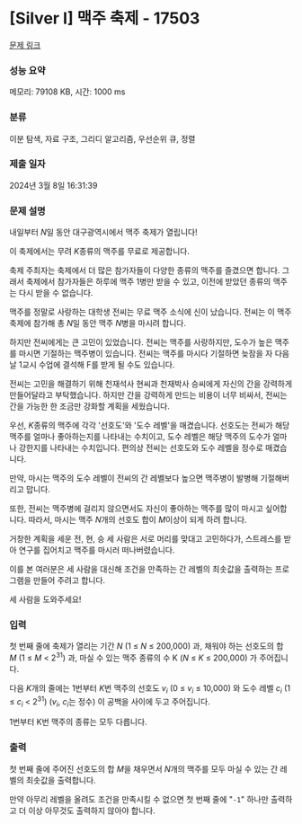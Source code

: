 # [Silver I] 맥주 축제 - 17503 

[문제 링크](https://www.acmicpc.net/problem/17503) 

### 성능 요약

메모리: 79108 KB, 시간: 1000 ms

### 분류

이분 탐색, 자료 구조, 그리디 알고리즘, 우선순위 큐, 정렬

### 제출 일자

2024년 3월 8일 16:31:39

### 문제 설명

<p>내일부터 <em>N</em>일 동안 대구광역시에서 맥주 축제가 열립니다!</p>

<p>이 축제에서는 무려 <em>K</em>종류의 맥주를 무료로 제공합니다.</p>

<p>축제 주최자는 축제에서 더 많은 참가자들이 다양한 종류의 맥주를 즐겼으면 합니다. 그래서 축제에서 참가자들은 하루에 맥주 1병만 받을 수 있고, 이전에 받았던 종류의 맥주는 다시 받을 수 없습니다.</p>

<p>맥주를 정말로 사랑하는 대학생 전씨는 무료 맥주 소식에 신이 났습니다. 전씨는 이 맥주 축제에 참가해 총 <em>N</em>일 동안 맥주 <em>N</em>병을 마시려 합니다.</p>

<p>하지만 전씨에게는 큰 고민이 있었습니다. 전씨는 맥주를 사랑하지만, 도수가 높은 맥주를 마시면 기절하는 맥주병이 있습니다. 전씨는 맥주를 마시다 기절하면 늦잠을 자 다음 날 1교시 수업에 결석해 F를 받게 될 수도 있습니다.</p>

<p>전씨는 고민을 해결하기 위해 천재석사 현씨과 천재박사 승씨에게 자신의 간을 강력하게 만들어달라고 부탁했습니다. 하지만 간을 강력하게 만드는 비용이 너무 비싸서, 전씨는 간을 가능한 한 조금만 강화할 계획을 세웠습니다.</p>

<p>우선, <em>K</em>종류의 맥주에 각각 '선호도'와 '도수 레벨'을 매겼습니다. 선호도는 전씨가 해당 맥주를 얼마나 좋아하는지를 나타내는 수치이고, 도수 레벨은 해당 맥주의 도수가 얼마나 강한지를 나타내는 수치입니다. 편의상 전씨는 선호도와 도수 레벨을 정수로 매겼습니다.</p>

<p>만약, 마시는 맥주의 도수 레벨이 전씨의 간 레벨보다 높으면 맥주병이 발병해 기절해버리고 맙니다.</p>

<p>또한, 전씨는 맥주병에 걸리지 않으면서도 자신이 좋아하는 맥주를 많이 마시고 싶어합니다. 따라서, 마시는 맥주 <em>N</em>개의 선호도 합이 <em>M</em>이상이 되게 하려 합니다.</p>

<p>거창한 계획을 세운 전, 현, 승 세 사람은 서로 머리를 맞대고 고민하다가, 스트레스를 받아 연구를 집어치고 맥주를 마시러 떠나버렸습니다.</p>

<p>이를 본 여러분은 세 사람을 대신해 조건을 만족하는 간 레벨의 최솟값을 출력하는 프로그램을 만들어 주려고 합니다.</p>

<p>세 사람을 도와주세요!</p>

### 입력 

 <p>첫 번째 줄에 축제가 열리는 기간 <em>N</em> (1 ≤ <em>N</em> ≤ 200,000) 과, 채워야 하는 선호도의 합 <em>M</em> (1 ≤ <em>M</em> < 2<sup>31</sup>) 과, 마실 수 있는 맥주 종류의 수 K (<em>N</em> ≤ <em>K</em> ≤ 200,000) 가 주어집니다.</p>

<p>다음 <em>K</em>개의 줄에는 1번부터 <em>K</em>번 맥주의 선호도 <em>v<sub>i</sub></em> (0 ≤ <em>v<sub>i</sub></em> ≤ 10,000) 와 도수 레벨 <em>c<sub>i</sub></em> (1 ≤ <em>c<sub>i</sub></em> < 2<sup>31</sup>) (<em>v<sub>i</sub></em>, <em>c<sub>i</sub></em>는 정수) 이 공백을 사이에 두고 주어집니다.</p>

<p>1번부터 K번 맥주의 종류는 모두 다릅니다.</p>

### 출력 

 <p>첫 번째 줄에 주어진 선호도의 합 <em>M</em>을 채우면서 <em>N</em>개의 맥주를 모두 마실 수 있는 간 레벨의 최솟값을 출력합니다.</p>

<p>만약 아무리 레벨을 올려도 조건을 만족시킬 수 없으면 첫 번째 줄에 "<code>-1</code>" 하나만 출력하고 더 이상 아무것도 출력하지 않아야 합니다.</p>

